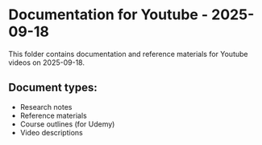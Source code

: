 # Documentation for Youtube - 2025-09-18

This folder contains documentation and reference materials for Youtube videos on 2025-09-18.

## Document types:
- Research notes
- Reference materials
- Course outlines (for Udemy)
- Video descriptions
